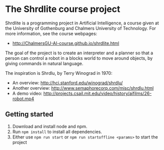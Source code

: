 # The Shrdlite course project

Shrdlite is a programming project in Artificial Intelligence, a course given 
at the University of Gothenburg and Chalmers University of Technology.
For more information, see the course webpages:

- <http://ChalmersGU-AI-course.github.io/shrdlite.html>

The goal of the project is to create an interpreter and a planner so that
a person can control a robot in a blocks world to move around objects,
by giving commands in natural language.

The inspiration is Shrdlu, by Terry Winograd in 1970:

- An overview: <http://hci.stanford.edu/winograd/shrdlu/>
- Another overview: <http://www.semaphorecorp.com/misc/shrdlu.html>
- A demo video: <http://projects.csail.mit.edu/video/history/aifilms/26-robot.mp4>

## Getting started
 1. Download and install node and npm. 
 2. Run `npm install` to install all dependencies.
 3. Either use `npm run start` or `npm run startoffline <params>` to start the project 
